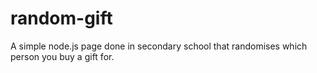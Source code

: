 # random-gift
A simple node.js page done in secondary school that randomises which person you buy a gift for.
